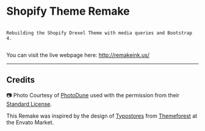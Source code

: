 # Shopify Theme Remake

```

Rebuilding the Shopify Drexel Theme with media queries and Bootstrap 4.


```

You can visit the live webpage here: http://remakeink.us/

----
## Credits

:camera: Photo Courtesy of [PhotoDune](https://photodune.net/) used with the permission from their [Standard License](https://themeforest.net/licenses/standard).

This Remake was inspired by the design of [Typostores](https://themeforest.net/user/typostores) from [Themeforest](https://themeforest.net/item/fastest-drexel-minimal-responsive-shopify-shopify-theme-se/20587068) at the Envato Market.
